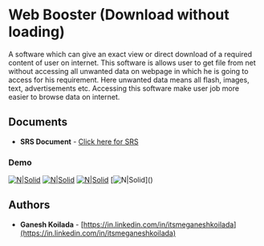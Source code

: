 # Web Booster (Download without loading)
A software which can give an exact view or direct download of a required content of user on internet. This software is allows user to get file from net without accessing all unwanted data on webpage in which he is going to access for his requirement. Here unwanted data means all flash, images, text, advertisements etc. Accessing this software make user job more easier to browse data on internet.

## Documents

* **SRS Document**  -  [Click here for SRS ](https://drive.google.com/file/d/1jV-yM_fxv3IuNKVjvcUK9SEIe26AGPhA/view?usp=sharing)


###  Demo

[![N|Solid](https://drive.google.com/uc?export=download&id=1ttFeGwENnd4gB5oOBB1uoDo4LV5_iQg5)]()
[![N|Solid](https://drive.google.com/uc?export=download&id=1Hwt_oRXNRt1O97NW6oSKm-3ENSb-fKoX)]()
[![N|Solid](https://drive.google.com/uc?export=download&id=1aGxn2ryW5Zy50SLJ7xW5dsVM3z9Wzbuc)]()
[![N|Solid](https://drive.google.com/uc?export=download&id=1qy-QORKAkPtNiuhRO3S7rwIyTGJGvLj_)]()


## Authors

* **Ganesh Koilada**  -  [https://in.linkedin.com/in/itsmeganeshkoilada](https://in.linkedin.com/in/itsmeganeshkoilada)
